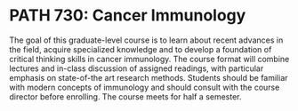 # PATH 730: Cancer Immunology

The goal of this graduate-level course is to learn about recent advances in the field, acquire specialized knowledge and to develop a foundation of critical thinking skills in cancer immunology. The course format will combine lectures and in-class discussion of assigned readings, with particular emphasis on state-of-the art research methods. Students should be familiar with modern concepts of immunology and should consult with the course director before enrolling. The course meets for half a semester.